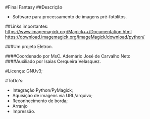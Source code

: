 #Final Fantasy
##Descrição
* Software para processamento de imagens pré-fotólitos.

##Links importantes:
https://www.imagemagick.org/Magick++/Documentation.html
https://download.imagemagick.org/ImageMagick/download/python/

###Um projeto Eletron.

####Coordenado por MsC. Ademário José de Carvalho Neto
####Auxiliado por Isaias Cerqueira Velasquez.

#Licença: GNUv3;

#ToDo's:
* Integração Python/PyMagick;
* Aquisição de imagens via URL/arquivo;
* Reconhecimento de borda;
* Arranjo
* Impressão.